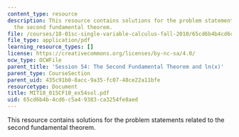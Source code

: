 ```yaml
---
content_type: resource
description: This resource contains solutions for the problem statements related to
  the second fundamental theorem.
file: /courses/18-01sc-single-variable-calculus-fall-2010/65cd6b4b4cd6c5a49383ca3254fe8aed_MIT18_01SCF10_ex54sol.pdf
file_type: application/pdf
learning_resource_types: []
license: https://creativecommons.org/licenses/by-nc-sa/4.0/
ocw_type: OCWFile
parent_title: 'Session 54: The Second Fundamental Theorem and ln(x)'
parent_type: CourseSection
parent_uid: 435c91b0-8acc-9a35-fc07-48ce22a11bfe
resourcetype: Document
title: MIT18_01SCF10_ex54sol.pdf
uid: 65cd6b4b-4cd6-c5a4-9383-ca3254fe8aed
---
```

This resource contains solutions for the problem statements related to the second fundamental theorem.